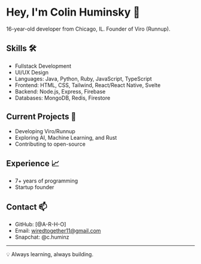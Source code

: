 # Hey, I'm Colin Huminsky 👋

16-year-old developer from Chicago, IL. Founder of Viro (Runnup).

## Skills 🛠️
- Fullstack Development
- UI/UX Design
- Languages: Java, Python, Ruby, JavaScript, TypeScript
- Frontend: HTML, CSS, Tailwind, React/React Native, Svelte
- Backend: Node.js, Express, Firebase
- Databases: MongoDB, Redis, Firestore

## Current Projects 🚀
- Developing Viro/Runnup
- Exploring AI, Machine Learning, and Rust
- Contributing to open-source

## Experience 📈
- 7+ years of programming
- Startup founder

## Contact 📫
- GitHub: [@A-R-H-O]
- Email: wiredtogether11@gmail.com
- Snapchat: @c.huminz

---

💡 Always learning, always building.
